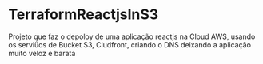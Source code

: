 # TerraformReactjsInS3

Projeto que faz o depoloy de uma aplicação reactjs na Cloud AWS, usando os serviǘos de Bucket S3, Cludfront, criando o DNS deixando a aplicação muito veloz e barata
